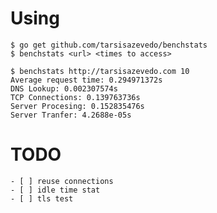 # Using

    $ go get github.com/tarsisazevedo/benchstats
    $ benchstats <url> <times to access>

    $ benchstats http://tarsisazevedo.com 10
    Average request time: 0.294971372s
    DNS Lookup: 0.002307574s
    TCP Connections: 0.139763736s
    Server Procesing: 0.152835476s
    Server Tranfer: 4.2688e-05s

# TODO
    - [ ] reuse connections
    - [ ] idle time stat
    - [ ] tls test
